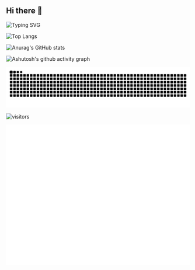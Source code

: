 ## Hi there 👋

<!--
**sssxbbb/sssxbbb** is a ✨ _special_ ✨ repository because its `README.md` (this file) appears on your GitHub profile.

Here are some ideas to get you started:

- 🔭 I’m currently working on ...
- 🌱 I’m currently learning ...
- 👯 I’m looking to collaborate on ...
- 🤔 I’m looking for help with ...
- 💬 Ask me about ...
- 📫 How to reach me: ...
- 😄 Pronouns: ...
- ⚡ Fun fact: ...
-->

![Typing SVG](https://readme-typing-svg.demolab.com/?lines=🐻welcome+to+my+homepage🔆;😺Hello!!)

![Top Langs](https://github-readme-stats.vercel.app/api/top-langs/?username=sssxbbb)

![Anurag's GitHub stats](https://github-readme-stats.vercel.app/api?username=sssxbbb)

![Ashutosh's github activity graph](https://github-readme-activity-graph.vercel.app/graph?username=sssxbbb)

<picture>
  <source media="(prefers-color-scheme: dark)" srcset="https://raw.githubusercontent.com/sssxbbb/sssxbbb/output/github-contribution-grid-snake-dark.svg">
  <source media="(prefers-color-scheme: light)" srcset="https://raw.githubusercontent.com/sssxbbb/sssxbbb/output/github-contribution-grid-snake.svg">
  <img alt="github contribution grid snake animation" src="https://raw.githubusercontent.com/sssxbbb/sssxbbb/output/github-contribution-grid-snake.svg">
</picture>

![visitors](https://visitor-badge.glitch.me/badge?page_id=sssxbbb.id&left_color=green&right_color=red)

![Metrics](/github-metrics.svg)
